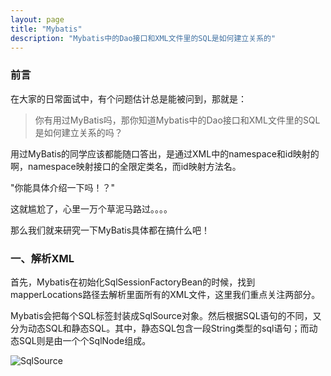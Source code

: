 ```yaml
---
layout: page
title: "Mybatis"
description: "Mybatis中的Dao接口和XML文件里的SQL是如何建立关系的"
---
```


### 前言

在大家的日常面试中，有个问题估计总是能被问到，那就是：

>你有用过MyBatis吗，那你知道Mybatis中的Dao接口和XML文件里的SQL是如何建立关系的吗？

用过MyBatis的同学应该都能随口答出，是通过XML中的namespace和id映射的啊，namespace映射接口的全限定类名，而id映射方法名。

"你能具体介绍一下吗！？"

这就尴尬了，心里一万个草泥马路过。。。。

那么我们就来研究一下MyBatis具体都在搞什么吧！

### 一、解析XML

首先，Mybatis在初始化SqlSessionFactoryBean的时候，找到mapperLocations路径去解析里面所有的XML文件，这里我们重点关注两部分。

Mybatis会把每个SQL标签封装成SqlSource对象。然后根据SQL语句的不同，又分为动态SQL和静态SQL。其中，静态SQL包含一段String类型的sql语句；而动态SQL则是由一个个SqlNode组成。

![SqlSource](https://zhouyy.top/img/169ce3ccf1155ed5.png)